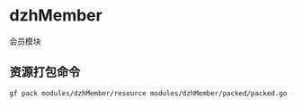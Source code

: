 # dzhMember 
会员模块


## 资源打包命令


```bash
gf pack modules/dzhMember/resource modules/dzhMember/packed/packed.go -p modules/dzhMember/resource
```

